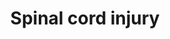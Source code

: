 ---
annotations:
- id: DOID:319
  parent: central nervous system disease
  type: Disease Ontology
  value: spinal cord disease
- id: CL:0002606
  parent: animal cell
  type: Cell Type Ontology
  value: astrocyte of the spinal cord
- id: CL:0002606
  parent: animal cell
  type: Cell Type Ontology
  value: astrocyte of the spinal cord
- id: PW:0000013
  parent: disease pathway
  type: Pathway Ontology
  value: disease pathway
- id: DOID:2055
  parent: disease of mental health
  type: Disease Ontology
  value: post-traumatic stress disorder
- id: DOID:319
  parent: central nervous system disease
  type: Disease Ontology
  value: spinal cord disease
- id: DOID:2055
  parent: disease of mental health
  type: Disease Ontology
  value: post-traumatic stress disorder
authors:
- Nsalomonis
- Egonw
- MaintBot
- DMicael
- Evelo
- AlexanderPico
- Mkutmon
- Lindarieswijk
- Eweitz
citedin:
- link: PMC7645421
- link: PMC7811506
communities: []
description: This pathway provides an overview of cell types, therapeutic targets,
  drugs, new proposed targets and pathways implicated in spinal cord injury. Spinal
  cord injury is a complex multi-step process that involves the regulation of gene
  expression and signaling in motor neurons, oligodentrocytes, microglia, and astrocytes
  that trigger immediate immune responses lasting several weeks. Within 24 hours,
  chemoattractants  and cytokines released from the site of injury activate neutrophils
  which further recruit B and T cells or recruit monocytes that ultimately result
  in infiltration and activation by microglia and macrophages. These immune responses
  result in inflammation, excitotoxicity, cell death, formation of glial scar, and
  suppression of axonal regeneration. An increase in the expression of cell cycle
  genes further results in proliferation of astrocytes and microglia that leads to
  apoptosis and necrosis of oligodentrocytes and neurons.
last-edited: 2021-11-23
organisms:
- Rattus norvegicus
redirect_from:
- /index.php/Pathway:WP2433
- /instance/WP2433
revision: null
schema-jsonld:
- '@context': https://schema.org/
  '@id': https://wikipathways.github.io/pathways/WP2433.html
  '@type': Dataset
  creator:
    '@type': Organization
    name: WikiPathways
  description: This pathway provides an overview of cell types, therapeutic targets,
    drugs, new proposed targets and pathways implicated in spinal cord injury. Spinal
    cord injury is a complex multi-step process that involves the regulation of gene
    expression and signaling in motor neurons, oligodentrocytes, microglia, and astrocytes
    that trigger immediate immune responses lasting several weeks. Within 24 hours,
    chemoattractants  and cytokines released from the site of injury activate neutrophils
    which further recruit B and T cells or recruit monocytes that ultimately result
    in infiltration and activation by microglia and macrophages. These immune responses
    result in inflammation, excitotoxicity, cell death, formation of glial scar, and
    suppression of axonal regeneration. An increase in the expression of cell cycle
    genes further results in proliferation of astrocytes and microglia that leads
    to apoptosis and necrosis of oligodentrocytes and neurons.
  keywords:
  - Acan
  - Anxa1
  - Aqp4
  - Arachidonic acid
  - Arg1
  - Bcan
  - Bdnf
  - Btg2
  - C5
  - Casp3
  - Ccl2
  - Ccnd1
  - Ccng1
  - Ccr2
  - Cd47
  - Cdk1
  - Cdk2
  - Cdk4
  - Chst11
  - Col2a1
  - Col4a1
  - Cspg4
  - Cxcl1
  - Cxcl10
  - Cxcl2
  - E2f1
  - E2f5
  - Efnb2
  - Egr1
  - Epha4
  - FBR
  - FK506
  - Fcgr2a
  - Fkbp1a
  - Fos
  - Gadd45a
  - Gap43
  - Gdnf
  - Gfap
  - Gja1
  - Grin1
  - IL8
  - Icam1
  - Ifng
  - Il1a
  - Il1b
  - Il1r1
  - Il2
  - Il4
  - Il6
  - Klk8
  - LTB4
  - Lilrb3
  - Ltb
  - Ltb4r
  - Mag
  - Mapk1
  - Mapk3
  - Mbp
  - Mir23b
  - Mmp12
  - Mmp9
  - Myc
  - 'NO'
  - Ncan
  - Ngfr
  - Nos1
  - Nos2
  - Nox4
  - Nr4a1
  - Ntn1
  - Olomoucine
  - Omg
  - PGH2
  - PTGS2
  - Pdyn
  - Pla2g2a
  - Pla2g5
  - Pla2g6
  - Plxna2
  - Ppp3ca
  - Prb1
  - Prkca
  - Ptpra
  - Ptprz1
  - ROS
  - Rb1
  - Rgma
  - Rhoa
  - Rhob
  - Rhoc
  - Rock2
  - Rtn4
  - Rtn4r
  - Selp
  - Sema6a
  - Slit1
  - Slit2
  - Slit3
  - Sox9
  - Tacr1
  - Tgfb1
  - Tlr4
  - Tnf
  - Tnfsf13
  - Tnfsf13b
  - Tp53
  - Vcan
  - Vim
  - Xylt1
  - Zfp36
  - melittin
  license: CC0
  name: Spinal cord injury
seo: CreativeWork
title: Spinal cord injury
wpid: WP2433
---